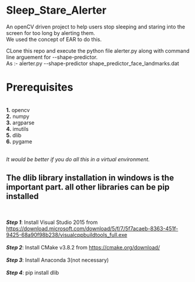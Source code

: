 # Sleep_Stare_Alerter
An openCV driven project to help users stop sleeping and staring into the screen for too long by alerting them.<br>
We used the concept of EAR to do this.

CLone this repo and execute the python file alerter.py along with command line arguement for --shape-predictor.<br> As :-
alerter.py --shape-predictor shape_predictor_face_landmarks.dat


<h1>Prerequisites</h1><br>
<b>1.</b> opencv<br>
<b>2.</b> numpy<br>
<b>3.</b> argparse<br>
<b>4.</b> imutils<br>
<b>5.</b> dlib<br>
<b>6.</b> pygame<br><br>

<i>It would be better if you do all this in a virtual environment.</i><br>

<h2>The dlib library installation in windows is the important part. all other libraries can be pip installed</h2><br>

<b><i>Step 1</i></b>: Install Visual Studio 2015 from https://download.microsoft.com/download/5/f/7/5f7acaeb-8363-451f-9425-68a90f98b238/visualcppbuildtools_full.exe<br><br>
<b><i>Step 2</i></b>: Install CMake v3.8.2 from https://cmake.org/download/<br><br>
<b><i>Step 3</i></b>: Install Anaconda 3(not necessary)<br><br>
<b><i>Step 4</i></b>: pip install dlib<br><br>

